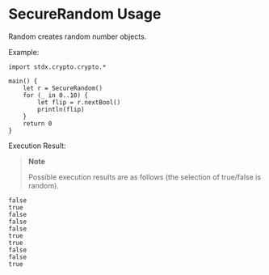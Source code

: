 # SecureRandom Usage

Random creates random number objects.

Example:

<!-- run -->
```cangjie
import stdx.crypto.crypto.*

main() {
    let r = SecureRandom()
    for (_ in 0..10) {
        let flip = r.nextBool()
        println(flip)
    }
    return 0
}
```

Execution Result:

> **Note**
>
> Possible execution results are as follows (the selection of true/false is random).

```text
false
true
false
false
false
true
true
false
false
true
```